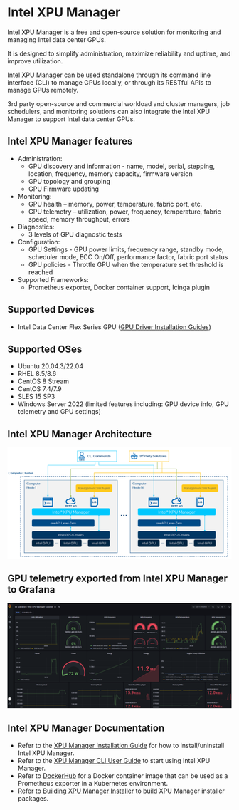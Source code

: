 # Intel XPU Manager
Intel XPU Manager is a free and open-source solution for monitoring and managing Intel data center GPUs.

It is designed to simplify administration, maximize reliability and uptime, and improve utilization.

Intel XPU Manager can be used standalone through its command line interface (CLI) to manage GPUs locally, or through its RESTful APIs to manage GPUs remotely.

3rd party open-source and commercial workload and cluster managers, job schedulers, and monitoring solutions can also integrate the Intel XPU Manager to support Intel data center GPUs.

## Intel XPU Manager features
* Administration:
	* GPU discovery and information - name, model, serial, stepping, location, frequency, memory capacity, firmware version
	* GPU topology and grouping
	* GPU Firmware updating
* Monitoring:
	* GPU health – memory, power, temperature, fabric port, etc.
	* GPU telemetry – utilization, power, frequency, temperature, fabric speed, memory throughput, errors
* Diagnostics:
	* 3 levels of GPU diagnostic tests
* Configuration:
	* GPU Settings - GPU power limits, frequency range, standby mode, scheduler mode, ECC On/Off, performance factor, fabric port status
	* GPU policies - Throttle GPU when the temperature set threshold is reached 
* Supported Frameworks:
	* Prometheus exporter, Docker container support, Icinga plugin

## Supported Devices
* Intel Data Center Flex Series GPU ([GPU Driver Installation Guides](https://dgpu-docs.intel.com/installation-guides/index.html))
 
## Supported OSes
* Ubuntu 20.04.3/22.04
* RHEL 8.5/8.6
* CentOS 8 Stream
* CentOS 7.4/7.9
* SLES 15 SP3
* Windows Server 2022 (limited features including: GPU device info, GPU telemetry and GPU settings)
  
## Intel XPU Manager Architecture
![Intel XPU Manager Architecture](doc/img/architecture.PNG)
  
## GPU telemetry exported from Intel XPU Manager to Grafana
![GPU telemetry exported from Intel XPU Manager to Grafana](doc/img/Grafana.PNG)
  
## Intel XPU Manager Documentation
* Refer to the [XPU Manager Installation Guide](doc/Install_guide.md) for how to install/uninstall Intel XPU Manager.
* Refer to the [XPU Manager CLI User Guide](doc/CLI_user_guide.md) to start using Intel XPU Manager.
* Refer to [DockerHub](https://hub.docker.com/r/intel/xpumanager) for a Docker container image that can be used as a Prometheus exporter in a Kubernetes environment.
* Refer to [Building XPU Manager Installer](BUILDING.md) to build XPU Manager installer packages. 

